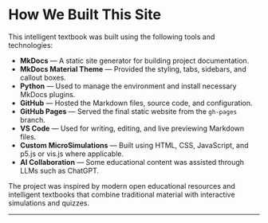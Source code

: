 # How We Built This Site

This intelligent textbook was built using the following tools and technologies:

- **MkDocs** — A static site generator for building project documentation.
- **MkDocs Material Theme** — Provided the styling, tabs, sidebars, and callout boxes.
- **Python** — Used to manage the environment and install necessary MkDocs plugins.
- **GitHub** — Hosted the Markdown files, source code, and configuration.
- **GitHub Pages** — Served the final static website from the `gh-pages` branch.
- **VS Code** — Used for writing, editing, and live previewing Markdown files.
- **Custom MicroSimulations** — Built using HTML, CSS, JavaScript, and p5.js or vis.js where applicable.
- **AI Collaboration** — Some educational content was assisted through LLMs such as ChatGPT.

The project was inspired by modern open educational resources and intelligent textbooks that combine traditional material with interactive simulations and quizzes.

---
